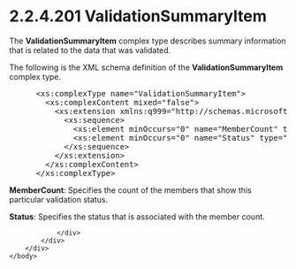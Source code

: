 <html dir="LTR" xmlns:mshelp="http://msdn.microsoft.com/mshelp" xmlns:ddue="http://ddue.schemas.microsoft.com/authoring/2003/5" xmlns:xlink="http://www.w3.org/1999/xlink" xmlns:tool="http://www.microsoft.com/tooltip">
    <head>
        <meta http-equiv="Content-Type" content="text/html; CHARSET=utf-8"></meta>
        <meta name="save" content="history"></meta>
        <title>2.2.4.201 ValidationSummaryItem</title>
        <xml>
            <mshelp:toctitle title="2.2.4.201 ValidationSummaryItem"></mshelp:toctitle>
            <mshelp:rltitle title="[MS-SSMDSWS-15]: ValidationSummaryItem"></mshelp:rltitle>
            <mshelp:keyword index="A" term="945a3801-7664-400f-987d-15b6c1be08fb"></mshelp:keyword>
            <mshelp:attr name="DCSext.ContentType" value="open specification"></mshelp:attr>
            <mshelp:attr name="AssetID" value="945a3801-7664-400f-987d-15b6c1be08fb"></mshelp:attr>
            <mshelp:attr name="TopicType" value="kbRef"></mshelp:attr>
            <mshelp:attr name="DCSext.Title" value="[MS-SSMDSWS-15]: ValidationSummaryItem" />
        </xml>
    </head>
    <body>
        <div id="header">
            <h1 class="heading">2.2.4.201 ValidationSummaryItem</h1>
        </div>
        <div id="mainSection">
            <div id="mainBody">
                <div id="allHistory" class="saveHistory"></div>
                <div id="sectionSection0" class="section" name="collapseableSection">
                    

<p>The <b>ValidationSummaryItem</b> complex type describes
summary information that is related to the data that was validated.</p>

<p>The following is the XML schema definition of the <b>ValidationSummaryItem</b>
complex type.</p>

<dl>
<dd>
<div><pre> &lt;xs:complexType name=&quot;ValidationSummaryItem&quot;&gt;
   &lt;xs:complexContent mixed=&quot;false&quot;&gt;
     &lt;xs:extension xmlns:q999=&quot;http://schemas.microsoft.com/sqlserver/masterdataservices/2009/09&quot; base=&quot;q999:DataContractBase&quot;&gt;
       &lt;xs:sequence&gt;
         &lt;xs:element minOccurs=&quot;0&quot; name=&quot;MemberCount&quot; type=&quot;xs:int&quot;/&gt;
         &lt;xs:element minOccurs=&quot;0&quot; name=&quot;Status&quot; type=&quot;q999:ValidationStatus&quot;/&gt;
       &lt;/xs:sequence&gt;
     &lt;/xs:extension&gt;
   &lt;/xs:complexContent&gt;
 &lt;/xs:complexType&gt;
</pre></div>
</dd></dl>

<p><b>MemberCount</b>: Specifies the count of the
members that show this particular validation status.</p>

<p><b>Status</b>: Specifies the status that is
associated with the member count.</p>


                </div>
            </div>
        </div>
    </body>
</html>
